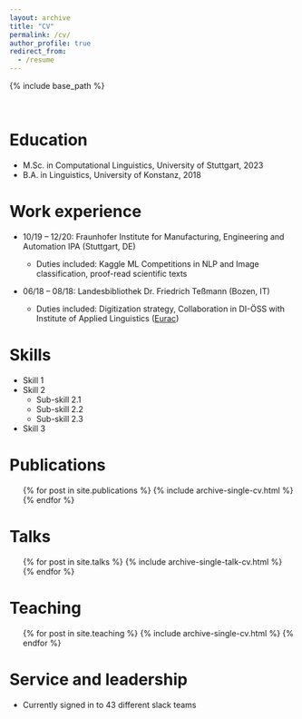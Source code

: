 ```yaml
---
layout: archive
title: "CV"
permalink: /cv/
author_profile: true
redirect_from:
  - /resume
---
```


{% include base_path %}

&nbsp;

Education
======
* M.Sc. in Computational Linguistics, University of Stuttgart, 2023
* B.A. in Linguistics, University of Konstanz, 2018

Work experience
======
* 10/19 – 12/20: Fraunhofer Institute for Manufacturing, Engineering and Automation IPA (Stuttgart, DE)
  * Duties included: Kaggle ML Competitions in NLP and Image classification, proof-read scientific texts

* 06/18 – 08/18: Landesbibliothek Dr. Friedrich Teßmann (Bozen, IT)
  * Duties included: Digitization strategy, Collaboration in DI-ÖSS with Institute of Applied Linguistics ([Eurac](https://www.eurac.edu/en/institutes-centers/institute-for-applied-linguistics))
  
Skills
======
* Skill 1
* Skill 2
  * Sub-skill 2.1
  * Sub-skill 2.2
  * Sub-skill 2.3
* Skill 3

Publications
======
  <ul>{% for post in site.publications %}
    {% include archive-single-cv.html %}
  {% endfor %}</ul>
  
Talks
======
  <ul>{% for post in site.talks %}
    {% include archive-single-talk-cv.html %}
  {% endfor %}</ul>
  
Teaching
======
  <ul>{% for post in site.teaching %}
    {% include archive-single-cv.html %}
  {% endfor %}</ul>
  
Service and leadership
======
* Currently signed in to 43 different slack teams
